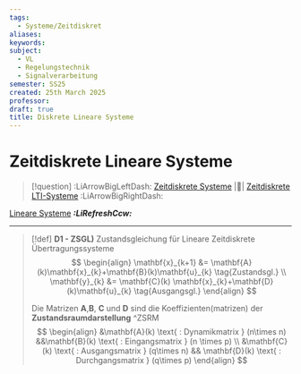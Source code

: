 ```yaml
---
tags:
  - Systeme/Zeitdiskret
aliases: 
keywords: 
subject:
  - VL
  - Regelungstechnik
  - Signalverarbeitung
semester: SS25
created: 25th March 2025
professor: 
draft: true
title: Diskrete Lineare Systeme
---
```


# Zeitdiskrete Lineare Systeme

> [!question] :LiArrowBigLeftDash: [Zeitdiskrete Systeme](Zeitdiskrete%20Systeme.md) |📍| [Zeitdiskrete LTI-Systeme](Zeitdiskrete%20LTI-Systeme.md) :LiArrowBigRightDash:

[Lineare Systeme](Lineare%20Systeme.md) ***:LiRefreshCcw:***

---

> [!def] **D1 - ZSGL)** Zustandsgleichung für Lineare Zeitdiskrete Übertragungssysteme
> $$
> \begin{align}
> \mathbf{x}_{k+1} &= \mathbf{A}(k)\mathbf{x}_{k}+\mathbf{B}(k)\mathbf{u}_{k} \tag{Zustandsgl.} \\
> \mathbf{y}_{k} &= \mathbf{C}(k) \mathbf{x}_{k}+\mathbf{D}(k)\mathbf{u}_{k} \tag{Ausgangsgl.}
> \end{align}
> $$
>
> Die Matrizen $\mathbf{A}$,$\mathbf{B}$, $\mathbf{C}$ und $\mathbf{D}$ sind die Koeffizienten(matrizen) der **Zustandsraumdarstellung** ^ZSRM
> $$
> \begin{align}
> &\mathbf{A}(k) \text{ : Dynamikmatrix } (n\times n)
> &&\mathbf{B}(k) \text{ : Eingangsmatrix } (n \times p) \\
> &\mathbf{C}(k) \text{ : Ausgangsmatrix } (q\times n) && \mathbf{D}(k) \text{ : Durchgangsmatrix } (q\times p)
> \end{align}
> $$